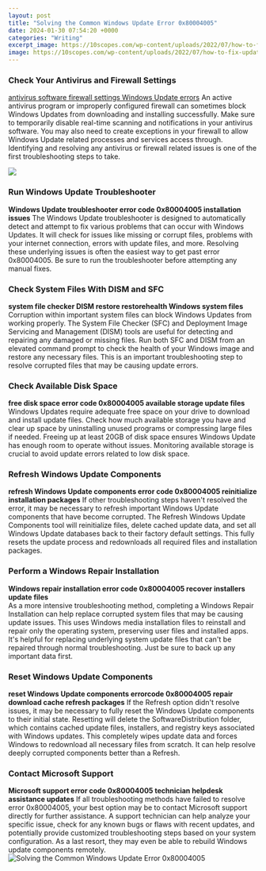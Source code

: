 ```yaml
---
layout: post
title: "Solving the Common Windows Update Error 0x80004005"
date: 2024-01-30 07:54:20 +0000
categories: "Writing"
excerpt_image: https://10scopes.com/wp-content/uploads/2022/07/how-to-fix-update-error-code-0x80004005-in-windows-11.jpg
image: https://10scopes.com/wp-content/uploads/2022/07/how-to-fix-update-error-code-0x80004005-in-windows-11.jpg
---
```


### Check Your Antivirus and Firewall Settings
[antivirus software firewall settings Windows Update errors](https://store.fi.io.vn/womens-forever-poodle-1)
An active antivirus program or improperly configured firewall can sometimes block Windows Updates from downloading and installing successfully. Make sure to temporarily disable real-time scanning and notifications in your antivirus software. You may also need to create exceptions in your firewall to allow Windows Update related processes and services access through. Identifying and resolving any antivirus or firewall related issues is one of the first troubleshooting steps to take.

![](https://www.pcerror-fix.com/wp-content/uploads/2020/02/Fix-Error-0x80004005-Windows-10.png)
### Run Windows Update Troubleshooter 
**Windows Update troubleshooter error code 0x80004005 installation issues**
The Windows Update troubleshooter is designed to automatically detect and attempt to fix various problems that can occur with Windows Updates. It will check for issues like missing or corrupt files, problems with your internet connection, errors with update files, and more. Resolving these underlying issues is often the easiest way to get past error 0x80004005. Be sure to run the troubleshooter before attempting any manual fixes.
### Check System Files With DISM and SFC
**system file checker DISM restore restorehealth Windows system files**  
Corruption within important system files can block Windows Updates from working properly. The System File Checker (SFC) and Deployment Image Servicing and Management (DISM) tools are useful for detecting and repairing any damaged or missing files. Run both SFC and DISM from an elevated command prompt to check the health of your Windows image and restore any necessary files. This is an important troubleshooting step to resolve corrupted files that may be causing update errors.
### Check Available Disk Space
**free disk space error code 0x80004005 available storage update files**
Windows Updates require adequate free space on your drive to download and install update files. Check how much available storage you have and clear up space by uninstalling unused programs or compressing large files if needed. Freeing up at least 20GB of disk space ensures Windows Update has enough room to operate without issues. Monitoring available storage is crucial to avoid update errors related to low disk space.
### Refresh Windows Update Components  
**refresh Windows Update components error code 0x80004005 reinitialize installation packages**
If other troubleshooting steps haven't resolved the error, it may be necessary to refresh important Windows Update components that have become corrupted. The Refresh Windows Update Components tool will reinitialize files, delete cached update data, and set all Windows Update databases back to their factory default settings. This fully resets the update process and redownloads all required files and installation packages.
### Perform a Windows Repair Installation
**Windows repair installation error code 0x80004005 recover installers update files**  
As a more intensive troubleshooting method, completing a Windows Repair Installation can help replace corrupted system files that may be causing update issues. This uses Windows media installation files to reinstall and repair only the operating system, preserving user files and installed apps. It's helpful for replacing underlying system update files that can't be repaired through normal troubleshooting. Just be sure to back up any important data first.
### Reset Windows Update Components    
**reset Windows Update components errorcode 0x80004005 repair download cache refresh packages**
If the Refresh option didn't resolve issues, it may be necessary to fully reset the Windows Update components to their initial state. Resetting will delete the SoftwareDistribution folder, which contains cached update files, installers, and registry keys associated with Windows updates. This completely wipes update data and forces Windows to redownload all necessary files from scratch. It can help resolve deeply corrupted components better than a Refresh. 
### Contact Microsoft Support
**Microsoft support error code 0x80004005 technician helpdesk assistance updates**
If all troubleshooting methods have failed to resolve error 0x80004005, your best option may be to contact Microsoft support directly for further assistance. A support technician can help analyze your specific issue, check for any known bugs or flaws with recent updates, and potentially provide customized troubleshooting steps based on your system configuration. As a last resort, they may even be able to rebuild Windows update components remotely.
![Solving the Common Windows Update Error 0x80004005](https://10scopes.com/wp-content/uploads/2022/07/how-to-fix-update-error-code-0x80004005-in-windows-11.jpg)